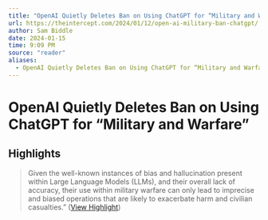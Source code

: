 ```yaml
---
title: "OpenAI Quietly Deletes Ban on Using ChatGPT for “Military and Warfare”"
url: https://theintercept.com/2024/01/12/open-ai-military-ban-chatgpt/
author: Sam Biddle
date: 2024-01-15
time: 9:09 PM
source: "reader"
aliases:
  - OpenAI Quietly Deletes Ban on Using ChatGPT for “Military and Warfare”
---
```

# OpenAI Quietly Deletes Ban on Using ChatGPT for “Military and Warfare”

## Highlights
> Given the well-known instances of bias and hallucination present within Large Language Models (LLMs), and their overall lack of accuracy, their use within military warfare can only lead to imprecise and biased operations that are likely to exacerbate harm and civilian casualties.” ([View Highlight](https://read.readwise.io/read/01hm4dc7tc5fkxgk968t4qnv76))


